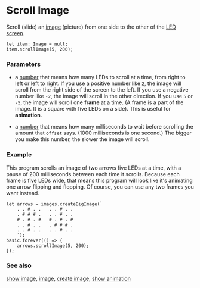 # Scroll Image

Scroll (slide) an [image](/reference/images/image) (picture) from one side to the other of the [LED screen](/device/screen).

```sig
let item: Image = null;
item.scrollImage(5, 200);
```

### Parameters

* a [number](/reference/types/number) that means how many LEDs to scroll at a time, from right to left or left to right. If you use a positive number like `2`, the image will scroll from the right side of the screen to the left. If you use a negative number like `-2`, the image will scroll in the other direction. If you use `5` or `-5`, the image will scroll one **frame** at a time. (A frame is a part of the image. It is a square with five LEDs on a side). This is useful for **animation**.

* a [number](/reference/types/number) that means how many milliseconds to wait before scrolling the amount that `offset` says. (1000 milliseconds is one second.) The bigger you make this number, the slower the image will scroll.

### Example

This program scrolls an image of two arrows five LEDs at a time, with a pause of 200 milliseconds between each time it scrolls. Because each frame is five LEDs wide, that means this program will look like it's animating one arrow flipping and flopping. Of course, you can use any two frames you want instead.

```blocks
let arrows = images.createBigImage(`
    . . # . .   . . # . .
    . # # # .   . . # . .
    # . # . #   # . # . #
    . . # . .   . # # # .
    . . # . .   . . # . .
    `);
basic.forever(() => {
    arrows.scrollImage(5, 200);
}); 
```

### See also

[show image](/reference/images/show-image), [image](/reference/images/image), [create image](/reference/images/create-image), [show animation](/reference/basic/show-animation)